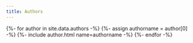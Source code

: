 ```yaml
---
title: Authors
---
```

{%- for author in site.data.authors -%}
{%- assign authorname = author[0] -%}
{%- include author.html name=authorname -%}
{%- endfor -%}